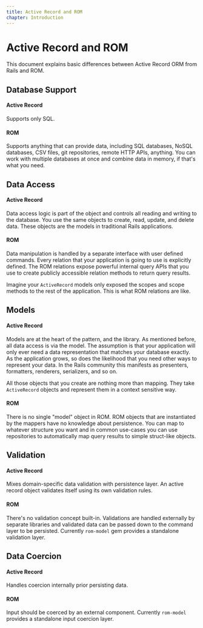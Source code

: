 ```yaml
---
title: Active Record and ROM
chapter: Introduction
---
```


# Active Record and ROM

This document explains basic differences between Active Record ORM from Rails
and ROM.

## Database Support

#### Active Record

Supports only SQL.

#### ROM

Supports anything that can provide data, including SQL databases, NoSQL
databases, CSV files, git repositories, remote HTTP APIs, anything. You can work
with multiple databases at once and combine data in memory, if that's what you
need.

## Data Access

#### Active Record

Data access logic is part of the object and controls all reading and writing to
the database. You use the same objects to create, read, update, and delete data.
These objects are the models in traditional Rails applications.

#### ROM

Data manipulation is handled by a separate interface with user defined commands.
Every relation that your application is going to use is explicitly defined. The
ROM relations expose powerful internal query APIs that you use to create
publicly accessible relation methods to return query results.

Imagine your `ActiveRecord` models only exposed the scopes and scope methods to
the rest of the application. This is what ROM relations are like.

## Models

#### Active Record

Models are at the heart of the pattern, and the library. As mentioned before,
all data access is via the model. The assumption is that your application will
only ever need a data representation that matches your database exactly. As the
application grows, so does the likelihood that you need other ways to represent
your data. In the Rails community this manifests as presenters, formatters,
renderers, serializers, and so on.

All those objects that you create are nothing more than mapping. They take
`ActiveRecord` objects and represent them in a context sensitive way.

#### ROM

There is no single "model" object in ROM. ROM objects that are instantiated by
the mappers have no knowledge about persistence. You can map to whatever
structure you want and in common use-cases you can use repositories to
automatically map query results to simple struct-like objects.

## Validation

#### Active Record

Mixes domain-specific data validation with persistence layer. An active record
object validates itself using its own validation rules.

#### ROM

There's no validation concept built-in. Validations are handled externally by
separate libraries and validated data can be passed down to the command layer to
be persisted. Currently `rom-model` gem provides a standalone validation layer.

## Data Coercion

#### Active Record

Handles coercion internally prior persisting data.

#### ROM

Input should be coerced by an external component. Currently `rom-model` provides
a standalone input coercion layer.
